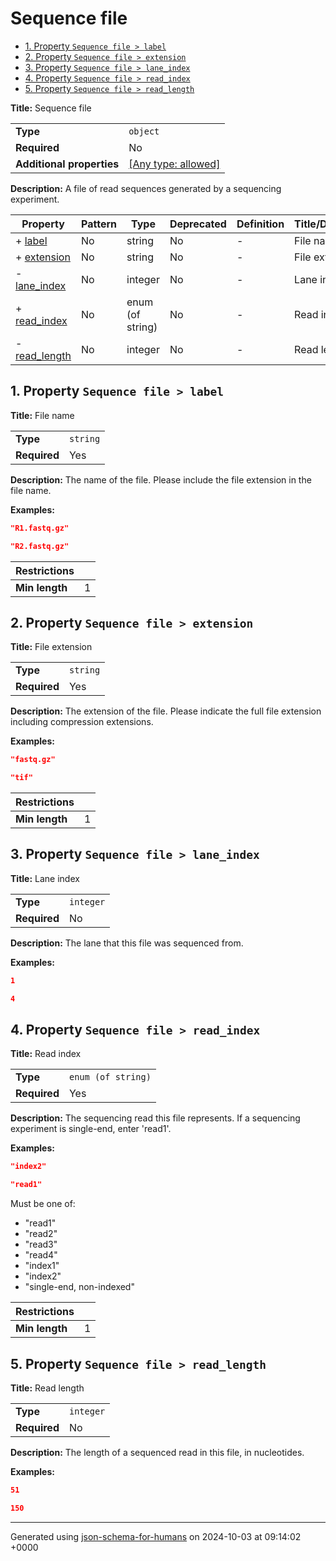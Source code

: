 # Sequence file

- [1. Property `Sequence file > label`](#label)
- [2. Property `Sequence file > extension`](#extension)
- [3. Property `Sequence file > lane_index`](#lane_index)
- [4. Property `Sequence file > read_index`](#read_index)
- [5. Property `Sequence file > read_length`](#read_length)

**Title:** Sequence file

|                           |                                                                           |
| ------------------------- | ------------------------------------------------------------------------- |
| **Type**                  | `object`                                                                  |
| **Required**              | No                                                                        |
| **Additional properties** | [[Any type: allowed]](# "Additional Properties of any type are allowed.") |

**Description:** A file of read sequences generated by a sequencing experiment.

| Property                       | Pattern | Type             | Deprecated | Definition | Title/Description |
| ------------------------------ | ------- | ---------------- | ---------- | ---------- | ----------------- |
| + [label](#label )             | No      | string           | No         | -          | File name         |
| + [extension](#extension )     | No      | string           | No         | -          | File extension    |
| - [lane_index](#lane_index )   | No      | integer          | No         | -          | Lane index        |
| + [read_index](#read_index )   | No      | enum (of string) | No         | -          | Read index        |
| - [read_length](#read_length ) | No      | integer          | No         | -          | Read length       |

## <a name="label"></a>1. Property `Sequence file > label`

**Title:** File name

|              |          |
| ------------ | -------- |
| **Type**     | `string` |
| **Required** | Yes      |

**Description:** The name of the file. Please include the file extension in the file name.

**Examples:** 

```json
"R1.fastq.gz"
```

```json
"R2.fastq.gz"
```

| Restrictions   |   |
| -------------- | - |
| **Min length** | 1 |

## <a name="extension"></a>2. Property `Sequence file > extension`

**Title:** File extension

|              |          |
| ------------ | -------- |
| **Type**     | `string` |
| **Required** | Yes      |

**Description:** The extension of the file. Please indicate the full file extension including compression extensions.

**Examples:** 

```json
"fastq.gz"
```

```json
"tif"
```

| Restrictions   |   |
| -------------- | - |
| **Min length** | 1 |

## <a name="lane_index"></a>3. Property `Sequence file > lane_index`

**Title:** Lane index

|              |           |
| ------------ | --------- |
| **Type**     | `integer` |
| **Required** | No        |

**Description:** The lane that this file was sequenced from.

**Examples:** 

```json
1
```

```json
4
```

## <a name="read_index"></a>4. Property `Sequence file > read_index`

**Title:** Read index

|              |                    |
| ------------ | ------------------ |
| **Type**     | `enum (of string)` |
| **Required** | Yes                |

**Description:** The sequencing read this file represents. If a sequencing experiment is single-end, enter 'read1'.

**Examples:** 

```json
"index2"
```

```json
"read1"
```

Must be one of:
* "read1"
* "read2"
* "read3"
* "read4"
* "index1"
* "index2"
* "single-end, non-indexed"

| Restrictions   |   |
| -------------- | - |
| **Min length** | 1 |

## <a name="read_length"></a>5. Property `Sequence file > read_length`

**Title:** Read length

|              |           |
| ------------ | --------- |
| **Type**     | `integer` |
| **Required** | No        |

**Description:** The length of a sequenced read in this file, in nucleotides.

**Examples:** 

```json
51
```

```json
150
```

----------------------------------------------------------------------------------------------------------------------------
Generated using [json-schema-for-humans](https://github.com/coveooss/json-schema-for-humans) on 2024-10-03 at 09:14:02 +0000
